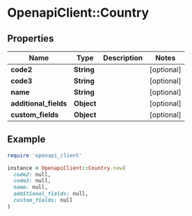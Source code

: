 # OpenapiClient::Country

## Properties

| Name | Type | Description | Notes |
| ---- | ---- | ----------- | ----- |
| **code2** | **String** |  | [optional] |
| **code3** | **String** |  | [optional] |
| **name** | **String** |  | [optional] |
| **additional_fields** | **Object** |  | [optional] |
| **custom_fields** | **Object** |  | [optional] |

## Example

```ruby
require 'openapi_client'

instance = OpenapiClient::Country.new(
  code2: null,
  code3: null,
  name: null,
  additional_fields: null,
  custom_fields: null
)
```

